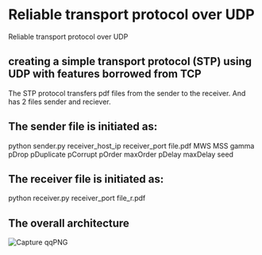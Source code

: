 # Reliable transport protocol over UDP
 Reliable transport protocol over UDP

## creating a simple transport protocol (STP) using UDP with features borrowed from TCP
 The STP protocol transfers pdf files from the sender to the receiver. And has 2 files sender and reciever. 

## The sender file is initiated as:
python sender.py receiver_host_ip receiver_port file.pdf MWS MSS gamma pDrop pDuplicate pCorrupt pOrder maxOrder pDelay maxDelay seed

## The receiver file is initiated as:
python receiver.py receiver_port file_r.pdf


## The overall architecture
![Capture qqPNG](https://user-images.githubusercontent.com/26299390/98464000-e9f80280-2213-11eb-978f-a48f784b1cda.PNG)
